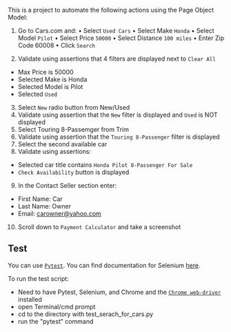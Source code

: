 This is a project to automate the following actions using the Page Object Model: 
1)	Go to Cars.com and:
•	Select `Used Cars`
•	Select Make `Honda`
•	Select Model `Pilot`
•	Select Price `50000`
•	Select Distance `100 miles`
•	Enter Zip Code 60008
•	Click `Search`

2)	Validate using assertions that 4 filters are displayed next to `Clear All` 
*	Max Price is 50000
*	Selected Make is Honda
*	Selected Model is Pilot
*	Selected `Used`

3)	Select `New` radio button from New/Used
4)	Validate using assertion that the `New` filter is displayed and `Used` is NOT displayed
5)	Select Touring 8-Passemger from Trim 
6)	Validate using assertion that the `Touring 8-Passenger` filter is displayed
7)	Select the second available car
8)	Validate using assertions: 
*	Selected car title contains `Honda Pilot 8-Passenger For Sale`
*	`Check Availability` button is displayed 

9)	In the Contact Seller section enter:
*	First Name: Car
*	Last Name: Owner
*	Email: carowner@yahoo.com

10)	Scroll down to `Payment Calculator` and take a screenshot


Test
----

You can use [`Pytest`](https://docs.pytest.org/en/stable/). You can find documentation for Selenium [here](https://selenium-python.readthedocs.io/index.html).

To run the test script:

* Need to have Pytest, Selenium, and Chrome and the [`Chrome web-driver`](https://chromedriver.chromium.org/downloads) installed
* open Terminal/cmd prompt
* cd to the directory with test_serach_for_cars.py
* run the "pytest" command
